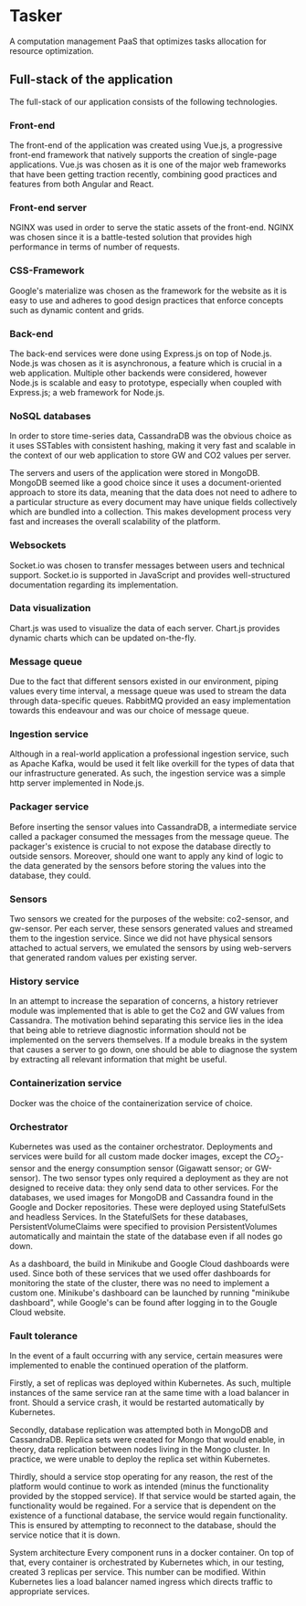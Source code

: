 # Tasker

A computation management PaaS that optimizes tasks allocation for resource optimization.

## Full-stack of the application

The full-stack of our application consists of the following technologies.

### Front-end

The front-end of the application was created using Vue.js, a progressive front-end framework that natively supports the creation of single-page applications. Vue.js was chosen as it is one of the major web frameworks that have been getting traction recently, combining good practices and features from both Angular and React.

### Front-end server

NGINX was used in order to serve the static assets of the front-end. NGINX was chosen since it is a battle-tested solution that provides high performance in terms of number of requests.

### CSS-Framework

Google's materialize was chosen as the framework for the website as it is easy to use and adheres to good design practices that enforce concepts such as dynamic content and grids.

### Back-end

The back-end services were done using Express.js on top of Node.js. Node.js was chosen as it is asynchronous, a feature which is crucial in a web application. Multiple other backends were considered, however Node.js is scalable and easy to prototype, especially when coupled with Express.js; a web framework for Node.js.

### NoSQL databases

In order to store time-series data, CassandraDB was the obvious choice as it uses SSTables with consistent hashing, making it very fast and scalable in the context of our web application to store GW and CO2 values per server.

The servers and users of the application were stored in MongoDB. MongoDB seemed like a good choice since it uses a document-oriented approach to store its data, meaning that the data does not need to adhere to a particular structure as every document may have unique fields collectively which are bundled into a collection. This makes development process very fast and increases the overall scalability of the platform.

### Websockets

Socket.io was chosen to transfer messages between users and technical support. Socket.io is supported in JavaScript and provides well-structured documentation regarding its implementation.

### Data visualization

Chart.js was used to visualize the data of each server. Chart.js provides dynamic charts which can be updated on-the-fly.

### Message queue

Due to the fact that different sensors existed in our environment, piping values every time interval, a message queue was used to stream the data through data-specific queues. RabbitMQ provided an easy implementation towards this endeavour and was our choice of message queue.

### Ingestion service

Although in a real-world application a professional ingestion service, such as Apache Kafka, would be used it felt like overkill for the types of data that our infrastructure generated. As such, the ingestion service was a simple http server implemented in Node.js.

### Packager service

Before inserting the sensor values into CassandraDB, a intermediate service called a packager consumed the messages from the message queue. The packager's existence is crucial to not expose the database directly to outside sensors. Moreover, should one want to apply any kind of logic to the data generated by the sensors before storing the values into the database, they could.

### Sensors

Two sensors we created for the purposes of the website: co2-sensor, and gw-sensor. Per each server, these sensors generated values and streamed them to the ingestion service. Since we did not have physical sensors attached to actual servers, we emulated the sensors by using web-servers that generated random values per existing server.

### History service

In an attempt to increase the separation of concerns, a history retriever module was implemented that is able to get the Co2 and GW values from Cassandra. The motivation behind separating this service lies in the idea that being able to retrieve diagnostic information should not be implemented on the servers themselves. If a module breaks in the system that causes a server to go down, one should be able to diagnose the system by extracting all relevant information that might be useful. 

### Containerization service

Docker was the choice of the containerization service of choice.

### Orchestrator

Kubernetes was used as the container orchestrator. Deployments and services were build for all custom made docker images, except the $CO_{2}$-sensor and the energy consumption sensor (Gigawatt sensor; or GW-sensor). The two sensor types only required a deployment as they are not designed to receive data: they only send data to other services. For the databases, we used images for MongoDB and Cassandra found in the Google and Docker repositories. These were deployed using StatefulSets and headless Services. In the StatefulSets for these databases, PersistentVolumeClaims were specified to provision PersistentVolumes automatically and maintain the state of the database even if all nodes go down.

As a dashboard, the build in Minikube and Google Cloud dashboards were used. Since both of these services that we used offer dashboards for monitoring the state of the cluster, there was no need to implement a custom one. Minikube's dashboard can be launched by running "minikube dashboard", while Google's can be found after logging in to the Gougle Cloud website.

### Fault tolerance

In the event of a fault occurring with any service, certain measures were implemented to enable the continued operation of the platform.

Firstly, a set of replicas was deployed within Kubernetes. As such, multiple instances of the same service ran at the same time with a load balancer in front. Should a service crash, it would be restarted automatically by Kubernetes. 

Secondly, database replication was attempted both in MongoDB and CassandraDB. Replica sets were created for Mongo that would enable, in theory, data replication between nodes living in the Mongo cluster. In practice, we were unable to deploy the replica set within Kubernetes.

Thirdly, should a service stop operating for any reason, the rest of the platform would continue to work as intended (minus the functionality provided by the stopped service). If that service would be started again, the functionality would be regained. For a service that is dependent on the existence of a functional database, the service would regain functionality. This is ensured by attempting to reconnect to the database, should the service notice that it is down.

System architecture
Every component runs in a docker container. On top of that, every container is orchestrated by Kubernetes which, in our testing, created 3 replicas per service. This number can be modified. Within Kubernetes lies a load balancer named ingress which directs traffic to appropriate services.  
